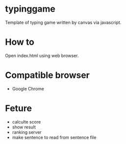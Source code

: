 # typinggame
Template of typing game written by canvas via javascript.

# How to

Open index.html using web browser.

# Compatible browser

* Google Chrome

# Feture

* calculte score
* show result 
* ranking server
* make sentence to read from sentence file
